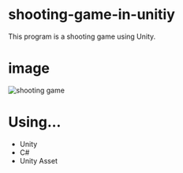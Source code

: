 # shooting-game-in-unitiy
This program is a shooting game using Unity.

# image
![shooting game](http://imgur.com/nAEM0B6)


# Using...
* Unity
* C#
* Unity Asset

